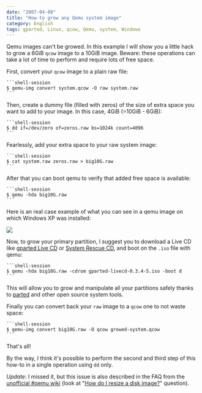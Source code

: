 ```yaml
---
date: "2007-04-08"
title: "How-to grow any Qemu system image"
category: English
tags: gparted, Linux, qcow, Qemu, system, Windows
---
```


Qemu images can't be growed. In this example I will show you a little hack to grow a 6GiB `qcow` image to a 10GiB image. Beware: these operations can take a lot of time to perform and require lots of free space.

First, convert your `qcow` image to a plain raw file:

    ```shell-session
    $ qemu-img convert system.qcow -O raw system.raw
    ```

Then, create a dummy file (filled with zeros) of the size of extra space you want to add to your image. In this case, 4GiB (=10GiB - 6GiB):

    ```shell-session
    $ dd if=/dev/zero of=zeros.raw bs=1024k count=4096
    ```

Fearlessly, add your extra space to your raw system image:

    ```shell-session
    $ cat system.raw zeros.raw > big10G.raw
    ```

After that you can boot qemu to verify that added free space is available:

    ```shell-session
    $ qemu -hda big10G.raw
    ```

Here is an real case example of what you can see in a qemu image on which Windows XP was installed:

![]({attach}growed-image1.png)

Now, to grow your primary partition, I suggest you to download a Live CD like [gparted Live CD](https://gparted.sourceforge.net/livecd.php) or [System Rescue CD](https://www.sysresccd.org), and boot on the `.iso` file with qemu:

    ```shell-session
    $ qemu -hda big10G.raw -cdrom gparted-livecd-0.3.4-5.iso -boot d
    ```

This will allow you to grow and manipulate all your partitions safely thanks to [parted](https://www.gnu.org/software/parted/index.shtml) and other open source system tools.

Finally you can convert back your `raw` image to a `qcow` one to not waste space:

    ```shell-session
    $ qemu-img convert big10G.raw -O qcow growed-system.qcow
    ```

That's all!

By the way, I think it's possible to perform the second and third step of this how-to in a single operation using `dd` only.

_Update_: I missed it, but this issue is also described in the FAQ from the [unofficial #qemu wiki](https://kidsquid.com/cgi-bin/moin.cgi) (look at "[How do I resize a disk image?](https://kidsquid.com/cgi-bin/moin.cgi/FrequentlyAskedQuestions#head-b46370d3ad030e6c1712338f0e5112228c51212a)" question).
